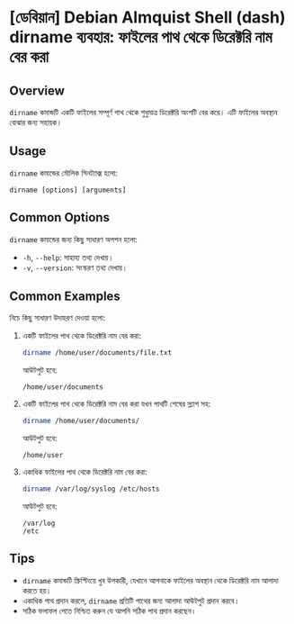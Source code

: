 # [ডেবিয়ান] Debian Almquist Shell (dash) dirname ব্যবহার: ফাইলের পাথ থেকে ডিরেক্টরি নাম বের করা

## Overview
`dirname` কমান্ডটি একটি ফাইলের সম্পূর্ণ পাথ থেকে শুধুমাত্র ডিরেক্টরি অংশটি বের করে। এটি ফাইলের অবস্থান বোঝার জন্য সহায়ক।

## Usage
`dirname` কমান্ডের মৌলিক সিনট্যাক্স হলো:

```
dirname [options] [arguments]
```

## Common Options
`dirname` কমান্ডের জন্য কিছু সাধারণ অপশন হলো:
- `-h`, `--help`: সাহায্য তথ্য দেখায়।
- `-v`, `--version`: সংস্করণ তথ্য দেখায়।

## Common Examples
নিচে কিছু সাধারণ উদাহরণ দেওয়া হলো:

1. একটি ফাইলের পাথ থেকে ডিরেক্টরি নাম বের করা:
   ```bash
   dirname /home/user/documents/file.txt
   ```
   আউটপুট হবে:
   ```
   /home/user/documents
   ```

2. একটি ফাইলের পাথ থেকে ডিরেক্টরি নাম বের করা যখন পাথটি শেষের স্ল্যাশ সহ:
   ```bash
   dirname /home/user/documents/
   ```
   আউটপুট হবে:
   ```
   /home/user
   ```

3. একাধিক ফাইলের পাথ থেকে ডিরেক্টরি নাম বের করা:
   ```bash
   dirname /var/log/syslog /etc/hosts
   ```
   আউটপুট হবে:
   ```
   /var/log
   /etc
   ```

## Tips
- `dirname` কমান্ডটি স্ক্রিপ্টিংয়ে খুব উপকারী, যেখানে আপনাকে ফাইলের অবস্থান থেকে ডিরেক্টরি নাম আলাদা করতে হয়।
- একাধিক পাথ প্রদান করলে, `dirname` প্রতিটি পাথের জন্য আলাদা আউটপুট প্রদান করবে।
- সঠিক ফলাফল পেতে নিশ্চিত করুন যে আপনি সঠিক পাথ প্রদান করছেন।